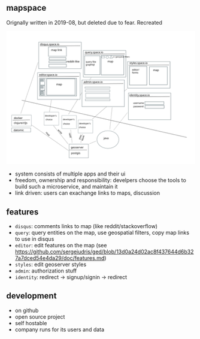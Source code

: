 ## mapspace

Orignally written in 2019-08, but deleted due to fear. Recreated

<img width="768px" src="./svg/2019-08-mapspace.svg"></img>

- system consists of multiple apps and their ui
- freedom, ownership and responsibility: develpers choose the tools to build such a microservice, and maintain it
- link driven: users can exachange links to maps, discussion

##  features

- `disqus`: comments links to map (like reddit/stackoverflow)  
- `query`: query entities on the map, use geospatial filters, copy map links to use in disqus
- `editor`: edit features on the map (see https://github.com/sergeiudris/ged/blob/13d0a24d02ac8f437644d6b327a7dced54e4da29/doc/features.md)
- `styles`: edit geoserver styles
- `admin`: authorization stuff
- `identity`: redirect -> signup/signin -> redirect

## development

- on github
- open source project
- self hostable
- company runs for its users and data
